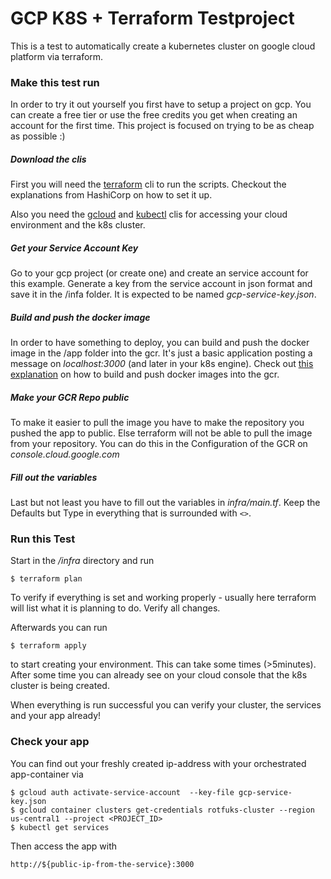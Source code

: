 # GCP K8S + Terraform Testproject
This is a test to automatically create a kubernetes cluster on google cloud platform via terraform.

### Make this test run
In order to try it out yourself you first have to setup a project on gcp. 
You can create a free tier or use the free credits you get when creating an account for the first time.
This project is focused on trying to be as cheap as possible :) 

##### Download the clis
First you will need the [terraform](https://www.terraform.io/downloads.html) cli to run the scripts.
Checkout the explanations from HashiCorp on how to set it up.

Also you need the [gcloud](https://cloud.google.com/sdk/downloads) and 
[kubectl](https://kubernetes.io/docs/tasks/tools/install-kubectl/) clis for accessing your cloud environment and the k8s cluster.

##### Get your Service Account Key
Go to your gcp project (or create one) and create an service account for this example. 
Generate a key from the service account in json format and save it in the /infa folder. 
It is expected to be named *gcp-service-key.json*.

##### Build and push the docker image
In order to have something to deploy, you can build and push the docker image in the /app folder into the gcr.
It's just a basic application posting a message on *localhost:3000* (and later in your k8s engine).
Check out [this explanation](https://cloud.google.com/container-registry/docs/pushing-and-pulling) on how to build and push docker images into the gcr.

##### Make your GCR Repo public
To make it easier to pull the image you have to make the repository you pushed the app to public.
Else terraform will not be able to pull the image from your repository. 
You can do this in the Configuration of the GCR on *console.cloud.google.com*

##### Fill out the variables
Last but not least you have to fill out the variables in *infra/main.tf*. 
Keep the Defaults but Type in everything that is surrounded with `<>`.
 
### Run this Test
Start in the */infra* directory and run 
```
$ terraform plan
```
To verify if everything is set and working properly - usually here terraform will list what it is planning to do.
Verify all changes. 

Afterwards you can run
```
$ terraform apply
```
to start creating your environment. This can take some times (>5minutes).
After some time you can already see on your cloud console that the k8s cluster is being created.

When everything is run successful you can verify your cluster, the services and your app already!

### Check your app
You can find out your freshly created ip-address with your orchestrated app-container via
```
$ gcloud auth activate-service-account  --key-file gcp-service-key.json
$ gcloud container clusters get-credentials rotfuks-cluster --region us-central1 --project <PROJECT_ID>
$ kubectl get services
```
Then access the app with 
```
http://${public-ip-from-the-service}:3000
```
